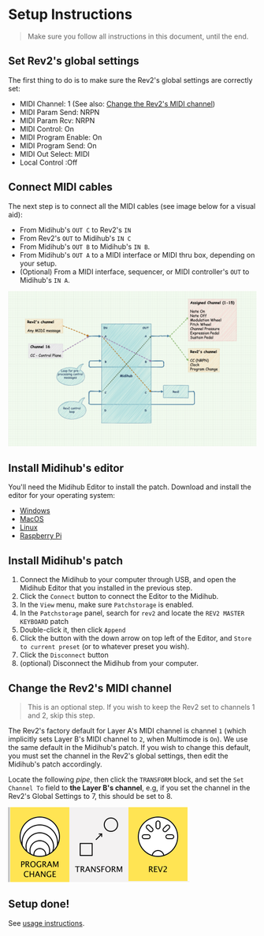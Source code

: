 # Setup Instructions
> Make sure you follow all instructions in this document, until the end.

## Set Rev2's global settings
The first thing to do is to make sure the Rev2's global settings are correctly set:

- MIDI Channel: 1 (See also: [Change the Rev2's MIDI channel](#change-the-rev2s-midi-channel))
- MIDI Param Send: NRPN
- MIDI Param Rcv: NRPN
- MIDI Control: On
- MIDI Program Enable: On
- MIDI Program Send: On
- MIDI Out Select: MIDI
- Local Control :Off

## Connect MIDI cables
The next step is to connect all the MIDI cables (see image below for a visual aid):

- From Midihub's `OUT C` to Rev2's `IN`
- From Rev2's `OUT` to Midihub's `IN C`
- From Midihub's `OUT B` to Midihub's `IN B`.
- From Midihub's `OUT A` to a MIDI interface or MIDI thru box, depending on your setup.
- (Optional) From a MIDI interface, sequencer, or MIDI controller's `OUT` to Midihub's `IN A`.

![](diagram.png)

## Install Midihub's editor
You'll need the Midihub Editor to install the patch. Download and install the editor for your operating system:

- [Windows](https://blokas.io/midihub/downloads/latest/windows/)
- [MacOS](https://blokas.io/midihub/downloads/latest/mac/)
- [Linux](https://blokas.io/midihub/downloads/latest/linux/)
- [Raspberry Pi](https://blokas.io/midihub/downloads/latest/linux_arm/)

## Install Midihub's patch

1. Connect the Midihub to your computer through USB, and open the Midihub Editor that you installed in the previous step.
2. Click the `Connect` button to connect the Editor to the Midihub.
3. In the `View` menu, make sure `Patchstorage` is enabled.
4. In the `Patchstorage` panel, search for `rev2` and locate the `REV2 MASTER KEYBOARD` patch
5. Double-click it, then click `Append`
6. Click the button with the down arrow on top left of the Editor, and `Store to current preset` (or to whatever preset you wish).
7. Click the `Disconnect` button
8. (optional) Disconnect the Midihub from your computer.

## Change the Rev2's MIDI channel
> This is an optional step. If you wish to keep the Rev2 set to channels 1 and 2, skip this step.

The Rev2's factory default for Layer A's MIDI channel is channel `1` (which implicitly sets Layer B's MIDI channel to `2`, when Multimode is `On`). We use the same default in the Midihub's patch. If you wish to change this default, you must set the channel in the Rev2's global settings, then edit the Midihub's patch accordingly.

Locate the following _pipe_, then click the `TRANSFORM` block, and set the `Set Channel To` field to **the Layer B's channel**, e.g, if you set the channel in the Rev2's Global Settings to 7, this should be set to 8.

![](patch-point.png)

## Setup done!
See [usage instructions](README.md#usage).